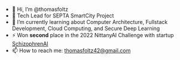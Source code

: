 - 👋 Hi, I’m @thomasfoltz
- 🔭 Tech Lead for SEPTA SmartCity Project
- 🌱 I’m currently learning about Computer Architecture, Fullstack Development, Cloud Computing, and Secure Deep Learning
- ⚡ Won **second** place in the 2022 NittanyAI Challenge with startup [SchizophrenAI](https://github.com/SchizophrenAI)
- 📫 How to reach me: thomasfoltz42@gmail.com

<!---
thomasfoltz/thomasfoltz is a ✨ special ✨ repository because its `README.md` (this file) appears on your GitHub profile.
You can click the Preview link to take a look at your changes.
--->
